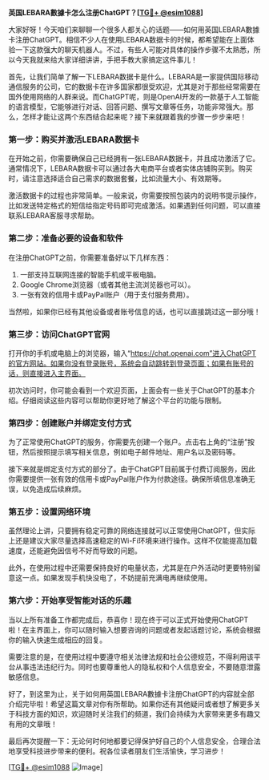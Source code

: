 **英国LEBARA數據卡怎么注册ChatGPT？[[TG💪+ @esim1088](https://t.me/s/esim1088)]**

大家好呀！今天咱们来聊聊一个很多人都关心的话题——如何用英国LEBARA數據卡注册ChatGPT。相信不少人在使用LEBARA数据卡的时候，都希望能在上面体验一下这款强大的聊天机器人。不过，有些人可能对具体的操作步骤不太熟悉，所以今天我就来给大家详细讲讲，手把手教大家搞定这件事儿！

首先，让我们简单了解一下LEBARA数据卡是什么。LEBARA是一家提供国际移动通信服务的公司，它的数据卡在许多国家都很受欢迎，尤其是对于那些经常需要在国外使用网络的人群来说。而ChatGPT呢，则是OpenAI开发的一款基于人工智能的语言模型，它能够进行对话、回答问题、撰写文章等任务，功能非常强大。那么，怎样才能让这两个东西结合起来呢？接下来就跟着我的步骤一步步来吧！

### **第一步：购买并激活LEBARA数据卡**
在开始之前，你需要确保自己已经拥有一张LEBARA数据卡，并且成功激活了它。通常情况下，LEBARA数据卡可以通过各大电商平台或者实体店铺购买到。购买时，请注意选择适合自己需求的数据套餐，比如流量大小、有效期等。

激活数据卡的过程也非常简单。一般来说，你需要按照包装内的说明书提示操作，比如发送特定格式的短信给指定号码即可完成激活。如果遇到任何问题，可以直接联系LEBARA客服寻求帮助。

### **第二步：准备必要的设备和软件**
在注册ChatGPT之前，你需要准备好以下几样东西：
1. 一部支持互联网连接的智能手机或平板电脑。
2. Google Chrome浏览器（或者其他主流浏览器也可以）。
3. 一张有效的信用卡或PayPal账户（用于支付服务费用）。

当然啦，如果你已经有其他设备或者账号信息的话，也可以直接跳过这一部分哦！

### **第三步：访问ChatGPT官网**
打开你的手机或电脑上的浏览器，输入“https://chat.openai.com”进入ChatGPT的官方网站。如果你没有登录账号，系统会自动跳转到登录页面；如果有账号的话，则直接进入主界面。

初次访问时，你可能会看到一个欢迎页面，上面会有一些关于ChatGPT的基本介绍。仔细阅读这些内容可以帮助你更好地了解这个平台的功能与限制。

### **第四步：创建账户并绑定支付方式**
为了正常使用ChatGPT的服务，你需要先创建一个账户。点击右上角的“注册”按钮，然后按照提示填写相关信息，例如电子邮件地址、用户名以及密码等。

接下来就是绑定支付方式的部分了。由于ChatGPT目前属于付费订阅服务，因此你需要提供一张有效的信用卡或PayPal账户作为付款途径。确保所填信息准确无误，以免造成后续麻烦。

### **第五步：设置网络环境**
虽然理论上讲，只要拥有稳定可靠的网络连接就可以正常使用ChatGPT，但实际上还是建议大家尽量选择高速稳定的Wi-Fi环境来进行操作。这样不仅能提高加载速度，还能避免因信号不好而导致的问题。

此外，在使用过程中还需要保持良好的电量状态，尤其是在户外活动时更要特别留意这一点。如果发现手机快没电了，不妨提前充满电再继续使用。

### **第六步：开始享受智能对话的乐趣**
当以上所有准备工作都完成后，恭喜你！现在终于可以正式开始使用ChatGPT啦！在主界面上，你可以随时输入想要咨询的问题或者发起话题讨论，系统会根据你的输入快速生成相应的回复。

需要注意的是，在使用过程中要遵守相关法律法规和社会公德规范，不得利用该平台从事违法违纪行为。同时也要尊重他人的隐私权和个人信息安全，不要随意泄露敏感信息。

好了，到这里为止，关于如何用英国LEBARA數據卡注册ChatGPT的内容就全部介绍完毕啦！希望这篇文章对你有所帮助。如果你还有其他疑问或者想了解更多关于科技方面的知识，欢迎随时关注我们的频道，我们会持续为大家带来更多有趣又有用的文章哦！

最后再次提醒一下：无论何时何地都要记得保护好自己的个人信息安全，合理合法地享受科技进步带来的便利。祝各位读者朋友们生活愉快，学习进步！

[[TG💪+ @esim1088](https://t.me/s/esim1088) ![Image](https://i.postimg.cc/4NQfJmqS/Snipaste-2025-05-13-00-14-12.png)]